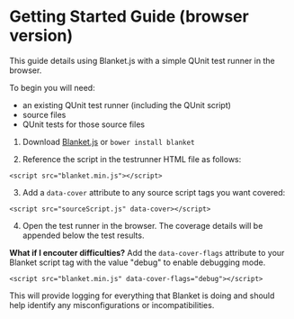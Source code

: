 # Getting Started Guide (browser version)

This guide details using Blanket.js with a simple QUnit test runner in the browser.

To begin you will need:  
* an existing QUnit test runner (including the QUnit script)
* source files
* QUnit tests for those source files


1. Download [Blanket.js](https://raw.github.com/alex-seville/blanket/master/dist/qunit/blanket.min.js) or `bower install blanket`

2. Reference the script in the testrunner HTML file as follows:
```
<script src="blanket.min.js"></script>
```

3. Add a `data-cover` attribute to any source script tags you want covered:
```
<script src="sourceScript.js" data-cover></script>
```

4. Open the test runner in the browser.  The coverage details will be appended below the test results.



**What if I encouter difficulties?**
Add the `data-cover-flags` attribute to your Blanket script tag with the value "debug" to enable debugging mode.

```
<script src="blanket.min.js" data-cover-flags="debug"></script>
```

This will provide logging for everything that Blanket is doing and should help identify any misconfigurations or incompatibilities.